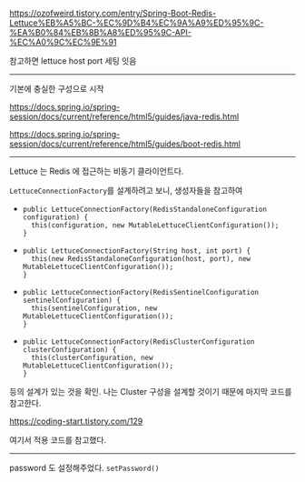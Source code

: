 https://ozofweird.tistory.com/entry/Spring-Boot-Redis-Lettuce%EB%A5%BC-%EC%9D%B4%EC%9A%A9%ED%95%9C-%EA%B0%84%EB%8B%A8%ED%95%9C-API-%EC%A0%9C%EC%9E%91

참고하면 lettuce host port 세팅 잇음


---

기본에 충실한 구성으로 시작

https://docs.spring.io/spring-session/docs/current/reference/html5/guides/java-redis.html

https://docs.spring.io/spring-session/docs/current/reference/html5/guides/boot-redis.html

---
Lettuce 는 Redis 에 접근하는 비동기 클라이언트다.

`LettuceConnectionFactory`를 설계하려고 보니, 생성자들을 참고하여
- ```
  public LettuceConnectionFactory(RedisStandaloneConfiguration configuration) {
    this(configuration, new MutableLettuceClientConfiguration());
  }
  ```
- ```
  public LettuceConnectionFactory(String host, int port) {
    this(new RedisStandaloneConfiguration(host, port), new MutableLettuceClientConfiguration());
  }
  ```
- ```
  public LettuceConnectionFactory(RedisSentinelConfiguration sentinelConfiguration) {
    this(sentinelConfiguration, new MutableLettuceClientConfiguration());
  }
- ```
  public LettuceConnectionFactory(RedisClusterConfiguration clusterConfiguration) {
    this(clusterConfiguration, new MutableLettuceClientConfiguration());
  }
  ```
등의 설계가 있는 것을 확인. 나는 Cluster 구성을 설계할 것이기 때문에 마지막 코드를 참고한다.

https://coding-start.tistory.com/129

여기서 적용 코드를 참고했다.

---

password 도 설정해주었다. `setPassword()`
